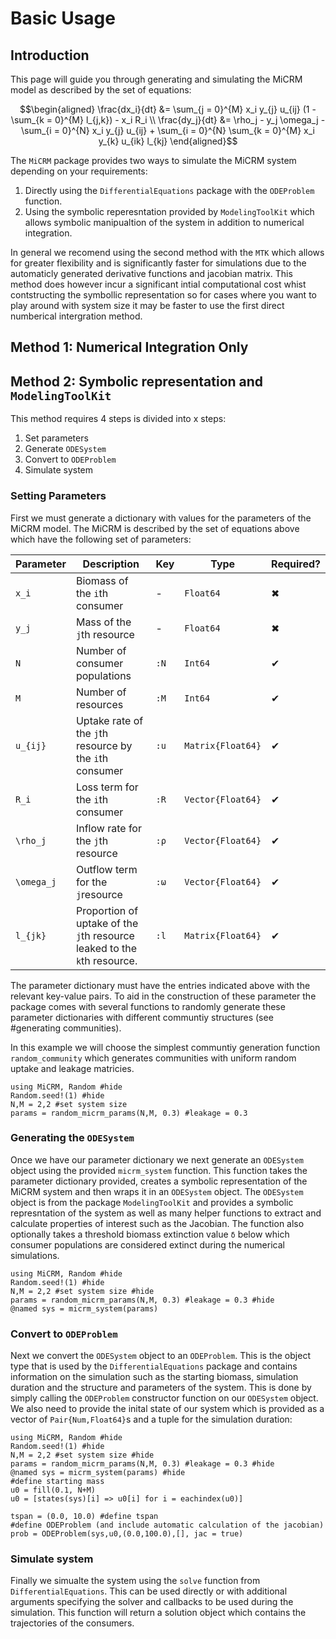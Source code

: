 # Basic Usage
## Introduction
This page will guide you through generating and simulating the MiCRM model as described by the set of equations:

```math
\begin{aligned}
    \frac{dx_i}{dt} &= \sum_{j = 0}^{M} x_i y_{j} u_{ij}  (1 - \sum_{k = 0}^{M} l_{j,k}) - x_i R_i \\
    \frac{dy_j}{dt} &= \rho_j - y_j \omega_j - \sum_{i = 0}^{N} x_i y_{j} u_{ij} + \sum_{i = 0}^{N} \sum_{k = 0}^{M} x_i y_{k} u_{ik} l_{kj}
\end{aligned}
```
The `MiCRM` package provides two ways to simulate the MiCRM system depending on your requirements:
1. Directly using the `DifferentialEquations` package with the `ODEProblem` function.
2. Using the symbolic reperesntation provided by `ModelingToolKit` which allows symbolic manipualtion of the system in addition to numerical integration. 

In general we recomend using the second method with the `MTK` which allows for greater flexibility and is significantly faster for simulations due to the automaticly generated derivative functions and jacobian matrix. This method does however incur a significant intial computational cost whist contstructing the symbollic representation so for cases where you want to play around with system size it may be faster to use the first direct numberical intergration method. 

## Method 1: Numerical Integration Only



## Method 2: Symbolic representation and `ModelingToolKit`

This method requires 4 steps  is divided into x steps:
1. Set parameters
2. Generate `ODESystem`
3. Convert to `ODEProblem`
4. Simulate system

### Setting Parameters
First we must generate a dictionary with values for the parameters of the MiCRM model. The MiCRM is described by the set of equations above which have the following set of parameters:

| Parameter    	| Description                                                                  	| Key  	| Type              	| Required? |
|--------------	|------------------------------------------------------------------------------	|------	|-------------------    |-----------|
| ``x_i``      	| Biomass of the ``i``th consumer                                              	| -    	| `Float64`         	| ✖         |
| ``y_j``      	| Mass of the ``j``th resource                                                 	| -    	| `Float64`         	| ✖         |
| ``N``        	| Number of consumer populations                                               	| `:N` 	| `Int64`           	| ✔         |
| ``M``        	| Number of resources                                                          	| `:M` 	| `Int64`           	| ✔         |
| ``u_{ij}``   	| Uptake rate of the `j`th resource  by the `i`th consumer                     	| `:u` 	| `Matrix{Float64}` 	| ✔         |
| ``R_i``      	| Loss term for the ``i``th consumer                                           	| `:R` 	| `Vector{Float64}` 	| ✔         |
| ``\rho_j``   	| Inflow rate for the ``j``th resource                                         	| `:ρ` 	| `Vector{Float64}` 	| ✔         |
| ``\omega_j`` 	| Outflow term for the ``j``resource                                           	| `:ω` 	| `Vector{Float64}` 	| ✔         |
| ``l_{jk}``   	| Proportion of uptake of the ``j``th resource leaked to the ``k``th resource. 	| `:l` 	| `Matrix{Float64}` 	| ✔         |

The parameter dictionary must have the entries indicated above with the relevant key-value pairs. To aid in the construction of these parameter the package comes with several functions to randomly generate these parameter dictionaries with different communtiy structures (see #generating communities). 

In this example we will choose the simplest communtiy generation function `random_community` which generates communities with uniform random uptake and leakage matricies. 

```@example
using MiCRM, Random #hide
Random.seed!(1) #hide
N,M = 2,2 #set system size 
params = random_micrm_params(N,M, 0.3) #leakage = 0.3
```

### Generating the `ODESystem`

Once we have our parameter dictionary we next generate an `ODESystem` object using the provided `micrm_system` function. This function takes the parameter dictionary provided, creates a symbolic representation of the MiCRM system and then wraps it in an `ODESystem` object. The `ODESystem` object is from the package `ModelingToolKit` and provides a symbolic represntation of the system as well as many helper functions to extract and calculate properties of interest such as the Jacobian. The function also optionally takes a threshold biomass extinction value `δ` below which consumer populations are considered extinct during the numerical simulations.  

```@example
using MiCRM, Random #hide
Random.seed!(1) #hide
N,M = 2,2 #set system size #hide
params = random_micrm_params(N,M, 0.3) #leakage = 0.3 #hide
@named sys = micrm_system(params)
```

### Convert to `ODEProblem`

Next we convert the `ODESystem` object to an `ODEProblem`. This is the object type that is used by the `DifferentialEquations` package and contains information on the simulation such as the starting biomass, simulation duration and the structure and parameters of the system. This is done by simply calling the `ODEProblem` constructor function on our `ODESystem` object. We also need to provide the inital state of our system which is provided as a vector of `Pair{Num,Float64}`s and a tuple for the simulation duration:

```@example
using MiCRM, Random #hide
Random.seed!(1) #hide
N,M = 2,2 #set system size #hide
params = random_micrm_params(N,M, 0.3) #leakage = 0.3 #hide
@named sys = micrm_system(params) #hide
#define starting mass
u0 = fill(0.1, N+M)
u0 = [states(sys)[i] => u0[i] for i = eachindex(u0)]

tspan = (0.0, 10.0) #define tspan
#define ODEProblem (and include automatic calculation of the jacobian)
prob = ODEProblem(sys,u0,(0.0,100.0),[], jac = true)
```

### Simulate system
Finally we simualte the system using the `solve` function from `DifferentialEquations`. This can be used directly or with additional arguments specifying the solver and callbacks to be used during the simulation. This function will return a solution object which contains the trajectories of the consumers.